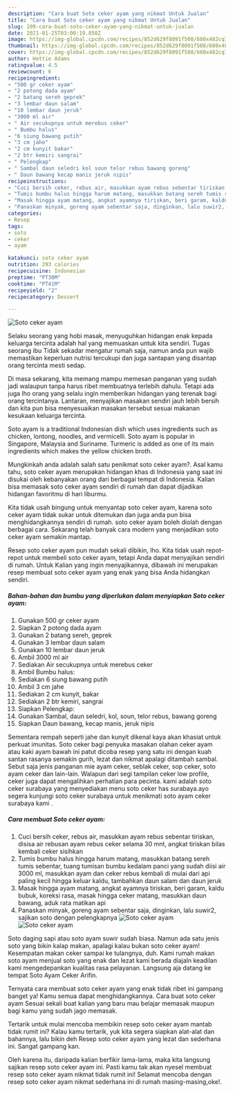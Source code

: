 ```yaml
---
description: "Cara buat Soto ceker ayam yang nikmat Untuk Jualan"
title: "Cara buat Soto ceker ayam yang nikmat Untuk Jualan"
slug: 109-cara-buat-soto-ceker-ayam-yang-nikmat-untuk-jualan
date: 2021-01-25T03:00:19.850Z
image: https://img-global.cpcdn.com/recipes/852d629f8091f508/680x482cq70/soto-ceker-ayam-foto-resep-utama.jpg
thumbnail: https://img-global.cpcdn.com/recipes/852d629f8091f508/680x482cq70/soto-ceker-ayam-foto-resep-utama.jpg
cover: https://img-global.cpcdn.com/recipes/852d629f8091f508/680x482cq70/soto-ceker-ayam-foto-resep-utama.jpg
author: Hettie Adams
ratingvalue: 4.5
reviewcount: 6
recipeingredient:
- "500 gr ceker ayam"
- "2 potong dada ayam"
- "2 batang sereh geprek"
- "3 lembar daun salam"
- "10 lembar daun jeruk"
- "3000 ml air"
- " Air secukupnya untuk merebus ceker"
- " Bumbu halus"
- "6 siung bawang putih"
- "3 cm jahe"
- "2 cm kunyit bakar"
- "2 btr kemiri sangrai"
- " Pelengkap"
- " Sambal daun seledri kol soun telor rebus bawang goreng"
- " Daun bawang kecap manis jeruk nipis"
recipeinstructions:
- "Cuci bersih ceker, rebus air, masukkan ayam rebus sebentar tiriskan, disisa air rebusan ayam rebus ceker selama 30 mnt, angkat tiriskan bilas kembali ceker sisihkan"
- "Tumis bumbu halus hingga harum matang, masukkan batang sereh tumis sebentar, tuang tumisan bumbu kedalam panci yang sudah diisi air 3000 ml, masukkan ayam dan ceker rebus kembali di mulai dari api paling kecil hingga keluar kaldu, tambahkan daun salam dan daun jeruk"
- "Masak hingga ayam matang, angkat ayamnya tiriskan, beri garam, kaldu bubuk, koreksi rasa, masak hingga ceker matang, masukkan daun bawang, aduk rata matikan api"
- "Panaskan minyak, goreng ayam sebentar saja, dinginkan, lalu suwir2, sajikan soto dengan pelengkapnya"
categories:
- Resep
tags:
- soto
- ceker
- ayam

katakunci: soto ceker ayam 
nutrition: 293 calories
recipecuisine: Indonesian
preptime: "PT30M"
cooktime: "PT41M"
recipeyield: "2"
recipecategory: Dessert

---
```



![Soto ceker ayam](https://img-global.cpcdn.com/recipes/852d629f8091f508/680x482cq70/soto-ceker-ayam-foto-resep-utama.jpg)

Selaku seorang yang hobi masak, menyuguhkan hidangan enak kepada keluarga tercinta adalah hal yang memuaskan untuk kita sendiri. Tugas seorang ibu Tidak sekadar mengatur rumah saja, namun anda pun wajib memastikan keperluan nutrisi tercukupi dan juga santapan yang disantap orang tercinta mesti sedap.

Di masa  sekarang, kita memang mampu memesan panganan yang sudah jadi walaupun tanpa harus ribet membuatnya terlebih dahulu. Tetapi ada juga lho orang yang selalu ingin memberikan hidangan yang terenak bagi orang tercintanya. Lantaran, menyajikan masakan sendiri jauh lebih bersih dan kita pun bisa menyesuaikan masakan tersebut sesuai makanan kesukaan keluarga tercinta. 

Soto ayam is a traditional Indonesian dish which uses ingredients such as chicken, lontong, noodles, and vermicelli. Soto ayam is popular in Singapore, Malaysia and Suriname. Turmeric is added as one of its main ingredients which makes the yellow chicken broth.

Mungkinkah anda adalah salah satu penikmat soto ceker ayam?. Asal kamu tahu, soto ceker ayam merupakan hidangan khas di Indonesia yang saat ini disukai oleh kebanyakan orang dari berbagai tempat di Indonesia. Kalian bisa memasak soto ceker ayam sendiri di rumah dan dapat dijadikan hidangan favoritmu di hari liburmu.

Kita tidak usah bingung untuk menyantap soto ceker ayam, karena soto ceker ayam tidak sukar untuk ditemukan dan juga anda pun bisa menghidangkannya sendiri di rumah. soto ceker ayam boleh diolah dengan berbagai cara. Sekarang telah banyak cara modern yang menjadikan soto ceker ayam semakin mantap.

Resep soto ceker ayam pun mudah sekali dibikin, lho. Kita tidak usah repot-repot untuk membeli soto ceker ayam, tetapi Anda dapat menyajikan sendiri di rumah. Untuk Kalian yang ingin menyajikannya, dibawah ini merupakan resep membuat soto ceker ayam yang enak yang bisa Anda hidangkan sendiri.

<!--inarticleads1-->

##### Bahan-bahan dan bumbu yang diperlukan dalam menyiapkan Soto ceker ayam:

1. Gunakan 500 gr ceker ayam
1. Siapkan 2 potong dada ayam
1. Gunakan 2 batang sereh, geprek
1. Gunakan 3 lembar daun salam
1. Gunakan 10 lembar daun jeruk
1. Ambil 3000 ml air
1. Sediakan  Air secukupnya untuk merebus ceker
1. Ambil  Bumbu halus:
1. Sediakan 6 siung bawang putih
1. Ambil 3 cm jahe
1. Sediakan 2 cm kunyit, bakar
1. Sediakan 2 btr kemiri, sangrai
1. Siapkan  Pelengkap:
1. Gunakan  Sambal, daun seledri, kol, soun, telor rebus, bawang goreng
1. Siapkan  Daun bawang, kecap manis, jeruk nipis


Sementara rempah seperti jahe dan kunyit dikenal kaya akan khasiat untuk perkuat imunitas. Soto ceker bagi penyuka masakan olahan ceker ayam atau kaki ayam bawah ini patut dicoba resep yang satu ini dengan kuah santan rasanya semakin gurih, lezat dan nikmat apalagi ditambah sambal. Sebut saja jenis panganan mie ayam ceker, seblak ceker, sop ceker, soto ayam ceker dan lain-lain. Walapun dari segi tampilan ceker low profile, ceker juga dapat mengalihkan perhatian para pecinta. kami adalah soto ceker surabaya yang menyediakan menu soto ceker has surabaya.ayo segera kunjungi soto ceker surabaya untuk menikmati soto ayam ceker surabaya kami . 

<!--inarticleads2-->

##### Cara membuat Soto ceker ayam:

1. Cuci bersih ceker, rebus air, masukkan ayam rebus sebentar tiriskan, disisa air rebusan ayam rebus ceker selama 30 mnt, angkat tiriskan bilas kembali ceker sisihkan
1. Tumis bumbu halus hingga harum matang, masukkan batang sereh tumis sebentar, tuang tumisan bumbu kedalam panci yang sudah diisi air 3000 ml, masukkan ayam dan ceker rebus kembali di mulai dari api paling kecil hingga keluar kaldu, tambahkan daun salam dan daun jeruk
1. Masak hingga ayam matang, angkat ayamnya tiriskan, beri garam, kaldu bubuk, koreksi rasa, masak hingga ceker matang, masukkan daun bawang, aduk rata matikan api
1. Panaskan minyak, goreng ayam sebentar saja, dinginkan, lalu suwir2, sajikan soto dengan pelengkapnya
<img src="//assets-global.cpcdn.com/assets/icons/button_play-2c75c40dde080a61004c1f40b05d8f140eaff45d7e9e6481dc71c63d2e7c4909.png" alt="Soto ceker ayam"><img src="//assets-global.cpcdn.com/assets/icons/button_play-2c75c40dde080a61004c1f40b05d8f140eaff45d7e9e6481dc71c63d2e7c4909.png" alt="Soto ceker ayam">

Soto daging sapi atau soto ayam suwir sudah biasa. Namun ada satu jenis soto yang bikin kalap makan, apalagi kalau bukan soto ceker ayam! Kesempatan makan ceker sampai ke tulangnya, duh. Kami rumah makan soto ayam menjual soto yang enak dan lezat kami berada diajaln keadilan kami mengedepankan kualitas rasa pelayanan. Langsung aja datang ke tempat Soto Ayam Ceker Arifin. 

Ternyata cara membuat soto ceker ayam yang enak tidak ribet ini gampang banget ya! Kamu semua dapat menghidangkannya. Cara buat soto ceker ayam Sesuai sekali buat kalian yang baru mau belajar memasak maupun bagi kamu yang sudah jago memasak.

Tertarik untuk mulai mencoba membikin resep soto ceker ayam mantab tidak rumit ini? Kalau kamu tertarik, yuk kita segera siapkan alat-alat dan bahannya, lalu bikin deh Resep soto ceker ayam yang lezat dan sederhana ini. Sangat gampang kan. 

Oleh karena itu, daripada kalian berfikir lama-lama, maka kita langsung sajikan resep soto ceker ayam ini. Pasti kamu tak akan nyesel membuat resep soto ceker ayam nikmat tidak rumit ini! Selamat mencoba dengan resep soto ceker ayam nikmat sederhana ini di rumah masing-masing,oke!.

